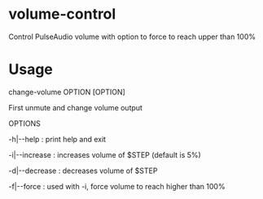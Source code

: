 # volume-control
Control PulseAudio volume with option to force to reach upper than 100%

# Usage
change-volume OPTION [OPTION]

First unmute and change volume output

OPTIONS

  -h|--help : print help and exit
  
  -i|--increase : increases volume of $STEP (default is 5%)
  
  -d|--decrease : decreases volume of $STEP
  
  -f|--force : used with -i, force volume to reach higher than 100%
